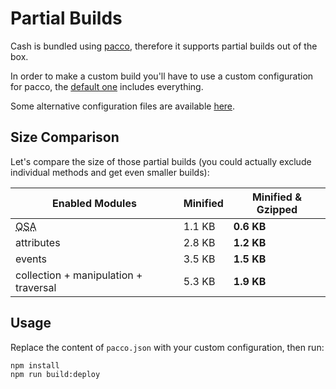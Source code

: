 
# Partial Builds

Cash is bundled using [pacco](https://github.com/fabiospampinato/pacco), therefore it supports partial builds out of the box.

In order to make a custom build you'll have to use a custom configuration for pacco, the [default one](https://github.com/kenwheeler/cash/blob/master/pacco.json) includes everything.

Some alternative configuration files are available [here](https://github.com/kenwheeler/cash/tree/master/resources/pacco).

## Size Comparison

Let's compare the size of those partial builds (you could actually exclude individual methods and get even smaller builds):

| Enabled Modules                             | Minified | Minified & Gzipped |
| ------------------------------------------- | -------- | ------------------ |
| <abbr title="Query Selector All">QSA</abbr> | 1.1 KB   | **0.6 KB**         |
| attributes                                  | 2.8 KB   | **1.2 KB**         |
| events                                      | 3.5 KB   | **1.5 KB**         |
| collection + manipulation + traversal       | 5.3 KB   | **1.9 KB**         |

## Usage

Replace the content of `pacco.json` with your custom configuration, then run:

```sh
npm install
npm run build:deploy
```
